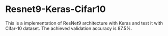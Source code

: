 # Resnet9-Keras-Cifar10

This is a implementation of ResNet9 architecture with Keras and test it with Cifar-10 dataset. The achieved validation accuracy is 87.5%.
